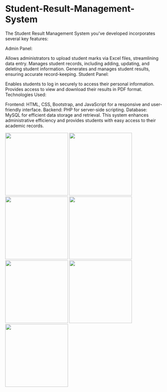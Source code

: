 # Student-Result-Management-System
The Student Result Management System you've developed incorporates several key features:

Admin Panel:

Allows administrators to upload student marks via Excel files, streamlining data entry.
Manages student records, including adding, updating, and deleting student information.
Generates and manages student results, ensuring accurate record-keeping.
Student Panel:

Enables students to log in securely to access their personal information.
Provides access to view and download their results in PDF format.
Technologies Used:

Frontend: HTML, CSS, Bootstrap, and JavaScript for a responsive and user-friendly interface.
Backend: PHP for server-side scripting.
Database: MySQL for efficient data storage and retrieval.
This system enhances administrative efficiency and provides students with easy access to their academic records.
<p float="left">
  <img src="images/152735.png" width="200" />
  <img src="images/152709.png" width="200" />
  <img src="images/153145.png" width="200" />
  <img src="images/153046.png" width="200" />
  <img src="images/153023.png" width="200" />
  <img src="images/152952.png" width="200" />
  <img src="images/152928.png" width="200" />
</p>

